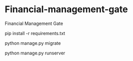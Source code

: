 # Financial-management-gate
Financial Management Gate

pip install -r requirements.txt

python manage.py migrate

python manage.py runserver
